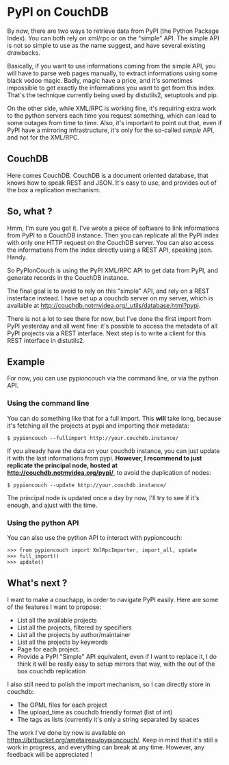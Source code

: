 # PyPI on CouchDB


By now, there are two ways to retrieve data from PyPI (the Python
Package Index). You can both rely on xml/rpc or on the "simple" API. The
simple API is not so simple to use as the name suggest, and have several
existing drawbacks.

Basically, if you want to use informations coming from the simple API,
you will have to parse web pages manually, to extract informations using
some black vodoo magic. Badly, magic have a price, and it's sometimes
impossible to get exactly the informations you want to get from this
index. That's the technique currently being used by distutils2,
setuptools and pip.

On the other side, while XML/RPC is working fine, it's requiring extra
work to the python servers each time you request something, which can
lead to some outages from time to time. Also, it's important to point
out that, even if PyPI have a mirroring infrastructure, it's only for
the so-called *simple* API, and not for the XML/RPC.

## CouchDB

Here comes CouchDB. CouchDB is a document oriented database, that knows
how to speak REST and JSON. It's easy to use, and provides out of the
box a replication mechanism.

## So, what ?

Hmm, I'm sure you got it. I've wrote a piece of software to link
informations from PyPI to a CouchDB instance. Then you can replicate all
the PyPI index with only one HTTP request on the CouchDB server. You can
also access the informations from the index directly using a REST API,
speaking json. Handy.

So PyPIonCouch is using the PyPI XML/RPC API to get data from PyPI, and
generate records in the CouchDB instance.

The final goal is to avoid to rely on this "simple" API, and rely on a
REST insterface instead. I have set up a couchdb server on my server,
which is available at
<http://couchdb.notmyidea.org/_utils/database.html?pypi>.

There is not a lot to see there for now, but I've done the first import
from PyPI yesterday and all went fine: it's possible to access the
metadata of all PyPI projects via a REST interface. Next step is to
write a client for this REST interface in distutils2.

## Example

For now, you can use pypioncouch via the command line, or via the python
API.

### Using the command line

You can do something like that for a full import. This **will** take
long, because it's fetching all the projects at pypi and importing their
metadata:

    $ pypioncouch --fullimport http://your.couchdb.instance/

If you already have the data on your couchdb instance, you can just
update it with the last informations from pypi. **However, I recommend
to just replicate the principal node, hosted at
<http://couchdb.notmyidea.org/pypi/>**, to avoid the duplication of
nodes:

    $ pypioncouch --update http://your.couchdb.instance/

The principal node is updated once a day by now, I'll try to see if it's
enough, and ajust with the time.

### Using the python API

You can also use the python API to interact with pypioncouch:

    >>> from pypioncouch import XmlRpcImporter, import_all, update
    >>> full_import()
    >>> update()

## What's next ?

I want to make a couchapp, in order to navigate PyPI easily. Here are
some of the features I want to propose:

  - List all the available projects
  - List all the projects, filtered by specifiers
  - List all the projects by author/maintainer
  - List all the projects by keywords
  - Page for each project.
  - Provide a PyPI "Simple" API equivalent, even if I want to replace
    it, I do think it will be really easy to setup mirrors that way,
    with the out of the box couchdb replication

I also still need to polish the import mechanism, so I can directly
store in couchdb:

  - The OPML files for each project
  - The upload\_time as couchdb friendly format (list of int)
  - The tags as lists (currently it's only a string separated by spaces

The work I've done by now is available on
<https://bitbucket.org/ametaireau/pypioncouch/>. Keep in mind that it's
still a work in progress, and everything can break at any time. However,
any feedback will be appreciated \!
